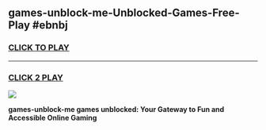 
## games-unblock-me-Unblocked-Games-Free-Play #ebnbj
<h3>
<a href="https://us.freeplayer.one?title=games-unblock-me&ref=9M">CLICK TO PLAY</a></h3>
<hr>

<h3>
<a href="https://us.freeplayer.one?title=games-unblock-me&ref=9M">CLICK 2 PLAY</a>
  
</h3>

<a href="https://us.freeplayer.one?title=games-unblock-me&ref=9M"><img src="https://clearcache.store/games.png"></a>


**games-unblock-me games unblocked: Your Gateway to Fun and Accessible Online Gaming**
